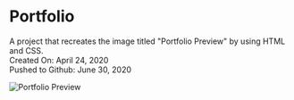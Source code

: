 # Portfolio
A project that recreates the image titled "Portfolio Preview" by using HTML and CSS.\
Created On: April 24, 2020\
Pushed to Github: June 30, 2020

![Portfolio Preview](https://user-images.githubusercontent.com/62450912/86508973-f7a30480-bda9-11ea-8cd4-c9c36b5c2939.png)
